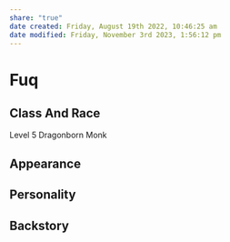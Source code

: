 ```yaml
---
share: "true"
date created: Friday, August 19th 2022, 10:46:25 am
date modified: Friday, November 3rd 2023, 1:56:12 pm
---
```


# Fuq
## Class And Race
Level 5 Dragonborn Monk
## Appearance

## Personality

## Backstory
